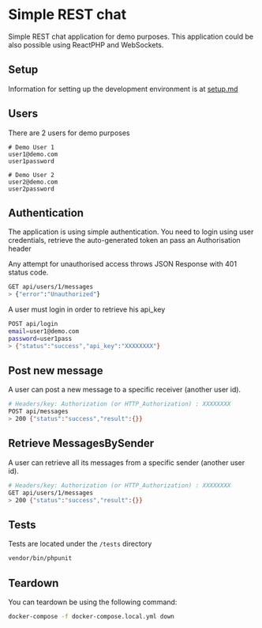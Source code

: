 # Simple REST chat

Simple REST chat application for demo purposes.
This application could be also possible using ReactPHP and WebSockets.

## Setup
Information for setting up the development environment is at [setup.md][0]
 
## Users
There are 2 users for demo purposes
```
# Demo User 1
user1@demo.com
user1password

# Demo User 2
user2@demo.com
user2password
```

## Authentication
The application is using simple authentication.
You need to login using user credentials, retrieve the auto-generated token
an pass an Authorisation header

Any attempt for unauthorised access throws JSON Response with 401 status code.
```bash
GET api/users/1/messages
> {"error":"Unauthorized"}
```
A user must login in order to retrieve his api_key
```bash
POST api/login
email=user1@demo.com
password=user1pass
> {"status":"success","api_key":"XXXXXXXX"}
```

## Post new message
A user can post a new message to a specific receiver (another user id).
```bash
# Headers/key: Authorization (or HTTP_Authorization) : XXXXXXXX
POST api/messages
> 200 {"status":"success","result":{}}
```

## Retrieve MessagesBySender
A user can retrieve all its messages from a specific sender (another user id).
```bash
# Headers/key: Authorization (or HTTP_Authorization) : XXXXXXXX
GET api/users/1/messages
> 200 {"status":"success","result":{}}
```

## Tests
Tests are located under the `/tests` directory
```bash
vendor/bin/phpunit
```

## Teardown
You can teardown be using the following command:
```bash
docker-compose -f docker-compose.local.yml down
```

[0]: setup.md